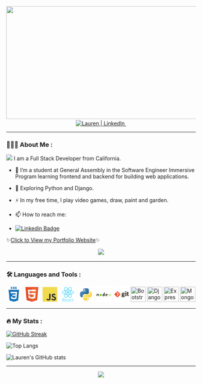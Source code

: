 <div id="banner" align="center">  
  <img src="https://i.imgur.com/ztNniMh.jpg?1" width="900" height="300" />
</div>

<div id="badges" align="center">
    <a href="https://www.linkedin.com/in/lauren-marie-johnson/">
      <img src="https://raw.githubusercontent.com/yushi1007/yushi1007/main/images/linkedin.svg" alt="Lauren | LinkedIn" width="21px"/>
    </a>
    <img src="https://komarev.com/ghpvc/?username=lauren-m-johnson&style=flat-square&color=blue" alt=""/>
</div>
  
---

### 👩🏽‍💻 About Me :
 <img src="https://media.giphy.com/media/WUlplcMpOCEmTGBtBW/giphy.gif" width="30"> I am a Full Stack Developer from California.
 
 - :telescope: I’m a student at General Assembly in the Software Engineer Immersive Program learning frontend and backend for building web applications.

- :seedling: Exploring Python and Django.

- :zap: In my free time, I play video games, draw, paint and garden.

- :mailbox: How to reach me:
- [![Linkedin Badge](https://img.shields.io/badge/LinkedIn-0077B5?style=for-the-badge&logo=linkedin&logoColor=white)](https://www.linkedin.com/in/lauren-marie-johnson/)

✨[Click to View my Portfolio Website](https://lauren-m-johnson.github.io/portfolio/)✨

<div id="header" align="center">  
  <img src="https://media.giphy.com/media/CuuSHzuc0O166MRfjt/giphy.gif" width="200"/>
</div>

---

### :hammer_and_wrench: Languages and Tools :

<div>
  <img src="https://github.com/devicons/devicon/blob/master/icons/css3/css3-plain-wordmark.svg"  title="CSS3" alt="CSS" width="40" height="40"/>&nbsp;
  <img src="https://github.com/devicons/devicon/blob/master/icons/html5/html5-original.svg" title="HTML5" alt="HTML" width="40" height="40"/>&nbsp;
  <img src="https://github.com/devicons/devicon/blob/master/icons/javascript/javascript-original.svg" title="JavaScript" alt="JavaScript" width="40" height="40"/>&nbsp;
  <img src="https://github.com/devicons/devicon/blob/master/icons/react/react-original-wordmark.svg" title="React" alt="React" width="40" height="40"/>&nbsp;
  <img src="https://github.com/devicons/devicon/blob/master/icons/python/python-original.svg" title="Python" alt="Python" width="40" height="40" />&nbsp;
  <img src="https://github.com/devicons/devicon/blob/master/icons/nodejs/nodejs-original-wordmark.svg" title="NodeJS" alt="NodeJS" width="40" height="40"/>&nbsp;
  <img src="https://github.com/devicons/devicon/blob/master/icons/git/git-original-wordmark.svg" title="Git" **alt="Git" width="40" height="40"/>
  <img src="https://cdn.jsdelivr.net/gh/devicons/devicon/icons/bootstrap/bootstrap-original.svg" title="Bootstrap" **alt="Bootstrap" width="40" height="40"/>
  <img src="https://cdn.jsdelivr.net/gh/devicons/devicon/icons/django/django-plain.svg" title="Django" **alt="Django" width="40" height="40"/>
  <img src="https://cdn.jsdelivr.net/gh/devicons/devicon/icons/express/express-original.svg" title="Express" **alt="Express" width="40" height="40"/>
  <img src="https://cdn.jsdelivr.net/gh/devicons/devicon/icons/mongodb/mongodb-plain-wordmark.svg" title="MongoDB" **alt="MongoDB" width="40" height="40"/>
</div>

---

### :fire: My Stats :
[![GitHub Streak](http://github-readme-streak-stats.herokuapp.com?user=lauren-m-johnson&theme=tokyonight&hide_border=true)](https://git.io/streak-stats)

![Top Langs](https://github-readme-stats.vercel.app/api/top-langs/?username=lauren-m-johnson&layout=compact&theme=tokyonight)

![Lauren's GitHub stats](https://github-readme-stats.vercel.app/api?username=lauren-m-johnson&show_icons=true&theme=tokyonight)

---

<div align="center">
  <img src="https://media.giphy.com/media/L1R1tvI9svkIWwpVYr/giphy.gif" />
</div>
